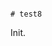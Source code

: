                                                                                                                                                                                                                                                                                                                                                                                                                                                                                                                                                                          # test8

Init.
